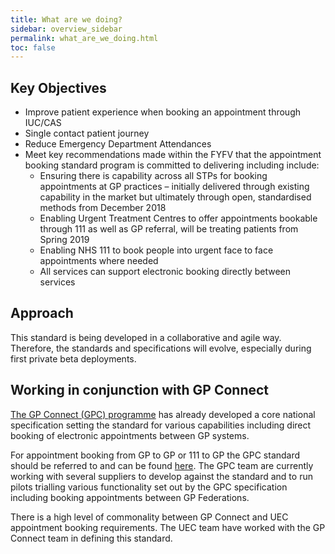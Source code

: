 ```yaml
---
title: What are we doing?
sidebar: overview_sidebar
permalink: what_are_we_doing.html
toc: false
---
```


## Key Objectives
* Improve patient experience when booking an appointment through IUC/CAS
* Single contact patient journey
* Reduce Emergency Department Attendances
* Meet key recommendations made within the FYFV that the appointment booking standard program is committed to delivering including include:
  * Ensuring there is capability across all STPs for booking appointments at GP practices – initially delivered through existing capability in the market but ultimately through open, standardised methods from December 2018
  * Enabling Urgent Treatment Centres to offer appointments bookable through 111 as well as GP referral, will be treating patients from Spring 2019
  * Enabling NHS 111 to book people into urgent face to face appointments where needed
  * All services can support electronic booking directly between services

## Approach
This standard is being developed in a collaborative and agile way. Therefore, the standards and specifications will evolve, especially during first private beta deployments.

## Working in conjunction with GP Connect
<a href="https://developer.nhs.uk/library/interoperability/gp-connect" target="_blank">The GP Connect (GPC) programme</a> has already developed a core national specification setting the standard for various capabilities including direct booking of electronic appointments between GP systems. 

For appointment booking from GP to GP or 111 to GP the GPC standard should be referred to and can be found <a href="https://nhsconnect.github.io/gpconnect/" target="_blank">here</a>.
The GPC team are currently working with several suppliers to develop against the standard and to run pilots trialling various functionality set out by the GPC specification including booking appointments between GP Federations.

There is a high level of commonality between GP Connect and UEC appointment booking requirements. The UEC team have worked with the GP Connect team in defining this standard.
